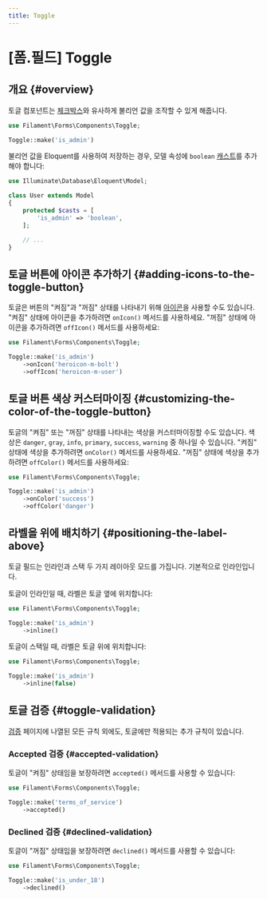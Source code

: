 ```yaml
---
title: Toggle
---
```

# [폼.필드] Toggle

## 개요 {#overview}

토글 컴포넌트는 [체크박스](checkbox)와 유사하게 불리언 값을 조작할 수 있게 해줍니다.

```php
use Filament\Forms\Components\Toggle;

Toggle::make('is_admin')
```

<AutoScreenshot name="forms/fields/toggle/simple" alt="Toggle" version="3.x" />

불리언 값을 Eloquent를 사용하여 저장하는 경우, 모델 속성에 `boolean` [캐스트](https://laravel.com/docs/eloquent-mutators#attribute-casting)를 추가해야 합니다:

```php
use Illuminate\Database\Eloquent\Model;

class User extends Model
{
    protected $casts = [
        'is_admin' => 'boolean',
    ];

    // ...
}
```

## 토글 버튼에 아이콘 추가하기 {#adding-icons-to-the-toggle-button}

토글은 버튼의 "켜짐"과 "꺼짐" 상태를 나타내기 위해 [아이콘](https://blade-ui-kit.com/blade-icons?set=1#search)을 사용할 수도 있습니다. "켜짐" 상태에 아이콘을 추가하려면 `onIcon()` 메서드를 사용하세요. "꺼짐" 상태에 아이콘을 추가하려면 `offIcon()` 메서드를 사용하세요:

```php
use Filament\Forms\Components\Toggle;

Toggle::make('is_admin')
    ->onIcon('heroicon-m-bolt')
    ->offIcon('heroicon-m-user')
```

<AutoScreenshot name="forms/fields/toggle/icons" alt="Toggle icons" version="3.x" />

## 토글 버튼 색상 커스터마이징 {#customizing-the-color-of-the-toggle-button}

토글의 "켜짐" 또는 "꺼짐" 상태를 나타내는 색상을 커스터마이징할 수도 있습니다. 색상은 `danger`, `gray`, `info`, `primary`, `success`, `warning` 중 하나일 수 있습니다. "켜짐" 상태에 색상을 추가하려면 `onColor()` 메서드를 사용하세요. "꺼짐" 상태에 색상을 추가하려면 `offColor()` 메서드를 사용하세요:

```php
use Filament\Forms\Components\Toggle;

Toggle::make('is_admin')
    ->onColor('success')
    ->offColor('danger')
```

<AutoScreenshot name="forms/fields/toggle/off-color" alt="Toggle off color" version="3.x" />

<AutoScreenshot name="forms/fields/toggle/on-color" alt="Toggle on color" version="3.x" />

## 라벨을 위에 배치하기 {#positioning-the-label-above}

토글 필드는 인라인과 스택 두 가지 레이아웃 모드를 가집니다. 기본적으로 인라인입니다.

토글이 인라인일 때, 라벨은 토글 옆에 위치합니다:

```php
use Filament\Forms\Components\Toggle;

Toggle::make('is_admin')
    ->inline()
```

<AutoScreenshot name="forms/fields/toggle/inline" alt="Toggle with its label inline" version="3.x" />

토글이 스택일 때, 라벨은 토글 위에 위치합니다:

```php
use Filament\Forms\Components\Toggle;

Toggle::make('is_admin')
    ->inline(false)
```

<AutoScreenshot name="forms/fields/toggle/not-inline" alt="Toggle with its label above" version="3.x" />

## 토글 검증 {#toggle-validation}

[검증](../validation) 페이지에 나열된 모든 규칙 외에도, 토글에만 적용되는 추가 규칙이 있습니다.

### Accepted 검증 {#accepted-validation}

토글이 "켜짐" 상태임을 보장하려면 `accepted()` 메서드를 사용할 수 있습니다:

```php
use Filament\Forms\Components\Toggle;

Toggle::make('terms_of_service')
    ->accepted()
```

### Declined 검증 {#declined-validation}

토글이 "꺼짐" 상태임을 보장하려면 `declined()` 메서드를 사용할 수 있습니다:

```php
use Filament\Forms\Components\Toggle;

Toggle::make('is_under_18')
    ->declined()
```
